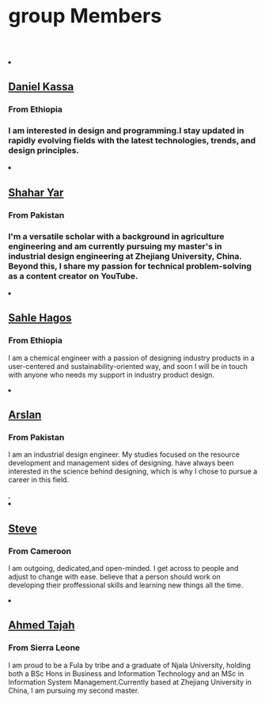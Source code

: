 <div class="demo">
        <div class="container">
            <div class="row text-center">
                <h1 class="white" style="text-align:left; font-size:40px;">group Members </h1>
                <br>
                <br>
            </div>

<div class="row">
                <div class="col-sm-4">
                    <div class="Members">
                        <div class="pic">
                            <img src="IMAGE/member1.jpg" alt=""/>
                        </div>
                        <div class="member-prof">
                        <li><a href="https://danialkassa.github.io/"><h2>Daniel Kassa</h2></a></li>
                            <span><h3>From Ethiopia<h3></span>
                            <p class="description">
                              I am interested in design and programming.I stay updated in rapidly evolving fields with the latest technologies, trends, and design principles.
                            </p>
                        </div>
                    </div>
                </div>

<div class="col-sm-4">
                <div class="Members">
                    <div class="pic">
                        <img src="IMAGE/member2.jpg" alt=""/>
                        </div>
                        <div class="member-prof">
                        <li><a href="https://shahri128.github.io/EngShahari.github.io/"><h2>Shahar Yar</h2></a></li>
                              <span><h3>From Pakistan<h3></span>
                            <p class="description">
                                I'm a versatile scholar with a background in agriculture engineering and am currently pursuing my master's in industrial design engineering at Zhejiang University, China. Beyond this, I share my passion for technical problem-solving as a content creator on YouTube.</p>
                        </div>
                    </div>
                </div>
            </div>
        </div>
    </div>
 <div class="demo">
 <div class="container">         
            <div class="row">
                <div class=" col-sm-4">
                    <div class="Members">
                        <div class="pic">
                            <img src="IMAGE/member3.jpg" alt=""/>
                        </div>
                        <div class="member-prof">
                        <li><a href="https://sahle1415.github.io/Sah/"><h2>Sahle Hagos</h2></a></li>
                            <span><h3>From Ethiopia</h3></span>
                            <p class="description">
                                  I am a chemical engineer with a passion of designing industry products in a user-centered and sustainability-oriented way, 
                                  and soon I will be in touch with anyone who needs my support in industry product design.</p>
                        </div>
                    </div>
                </div>

<div class="col-sm-4">
                    <div class="Members">
                        <div class="pic">
                        <img src="IMAGE/member4.jpg" alt=""/>
                        </div>
                        <div class="member-prof">
                        <li><a href="https://arsl0011.github.io/alif.github.io/"><h2>Arslan</h2></a></li>
                             <span><h3>From Pakistan</h3></span>
                            <p class="description">
                               I am an industrial design engineer. My studies focused on the resource development and management sides of designing.  have always been interested in the science behind designing, which is why I chose to pursue a career in this field.
                            </p>
                        </div>
                    </div>
                </div>
            </div>
        </div>
    </div>
 <div class="demo">
  <div class="container">
      <div class="row">
                <div class="col-sm-4">
                    <div class="Members">
                        <div class="pic">
                        <img src="IMAGE/member5.jpg" alt=""/>
                        </div>
                        <div class="member-prof">,
                            <li><a href="https://steve12437.github.io/"><h2>Steve</h2></a></li>
                            <span><h3>From Cameroon</h3></span>
                            <p class="description">
                               I am outgoing, dedicated,and open-minded. I get across to people and adjust to change with ease.
                               believe that a person should work on developing their proffessional skills and learning new things all the time.
                            </p>
                        </div>
                    </div>
                </div>

<div class="col-sm-4">
                    <div class="Members">
                        <div class="pic">
                            <img src="IMAGE/member6.png" alt=""/></div>
                        <div class="member-prof">
                         <li><a href="https://atj12345.github.io"><h2>Ahmed Tajah</h2></a></li>
                              <span><h3>From Sierra Leone</h3></span>
                            <p class="description">
                               I am proud to be a Fula by tribe and a graduate of Njala University, holding both a BSc Hons in Business and Information Technology and an MSc in Information System Management.Currently based at Zhejiang University in China, I am pursuing my second master.
                            </p>
                        </div>
                    </div>
                </div>
            </div>
        </div>
    </div>
